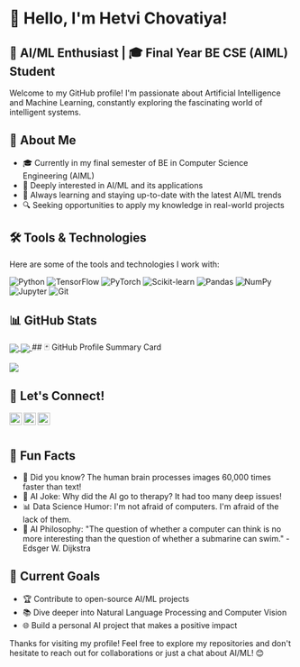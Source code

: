 # 👋 Hello, I'm Hetvi Chovatiya!

## 🤖 AI/ML Enthusiast | 🎓 Final Year BE CSE (AIML) Student

Welcome to my GitHub profile! I'm passionate about Artificial Intelligence and Machine Learning, constantly exploring the fascinating world of intelligent systems.

## 🌟 About Me

- 🎓 Currently in my final semester of BE in Computer Science Engineering (AIML)
- 🤖 Deeply interested in AI/ML and its applications
- 🌱 Always learning and staying up-to-date with the latest AI/ML trends
- 🔍 Seeking opportunities to apply my knowledge in real-world projects

## 🛠️ Tools & Technologies

Here are some of the tools and technologies I work with:

![Python](https://img.shields.io/badge/-Python-3776AB?style=flat-square&logo=Python&logoColor=white)
![TensorFlow](https://img.shields.io/badge/-TensorFlow-FF6F00?style=flat-square&logo=TensorFlow&logoColor=white)
![PyTorch](https://img.shields.io/badge/-PyTorch-EE4C2C?style=flat-square&logo=PyTorch&logoColor=white)
![Scikit-learn](https://img.shields.io/badge/-Scikit--learn-F7931E?style=flat-square&logo=scikit-learn&logoColor=white)
![Pandas](https://img.shields.io/badge/-Pandas-150458?style=flat-square&logo=Pandas&logoColor=white)
![NumPy](https://img.shields.io/badge/-NumPy-013243?style=flat-square&logo=NumPy&logoColor=white)
![Jupyter](https://img.shields.io/badge/-Jupyter-F37626?style=flat-square&logo=Jupyter&logoColor=white)
![Git](https://img.shields.io/badge/-Git-F05032?style=flat-square&logo=Git&logoColor=white)

## 📊 GitHub Stats

<a href="https://github.com/anuraghazra/github-readme-stats">
  <img align="center" src="https://github-readme-stats.vercel.app/api?username=Hetvi-624&show_icons=true&theme=radical" />
</a>
<a href="https://github.com/anuraghazra/convoychat">
  <img align="center" src="https://github-readme-stats.vercel.app/api/top-langs/?username=Hetvi-624&layout=compact&theme=radical" />
</a>
## 🃏 GitHub Profile Summary Card

![](https://github-profile-summary-cards.vercel.app/api/cards/profile-details?username=Hetvi-624&theme=monokai)

## 🤝 Let's Connect!

<a href="https://www.linkedin.com/in/Hetvi Chovatiya">
  <img align="left" alt="Hetvi's LinkedIn" width="22px" src="https://raw.githubusercontent.com/peterthehan/peterthehan/master/assets/linkedin.svg" />
</a>
<a href="https://twitter.com/hetvi_chovatiya">
  <img align="left" alt="Hetvi's Twitter" width="22px" src="https://raw.githubusercontent.com/peterthehan/peterthehan/master/assets/twitter.svg" />
</a>
<a href="https://www.kaggle.com/Hetvi624">
  <img align="left" alt="Hetvi's Kaggle" width="22px" src="https://raw.githubusercontent.com/peterthehan/peterthehan/master/assets/kaggle.svg" />
</a>

<br><br>

## 🎉 Fun Facts

- 🧠 Did you know? The human brain processes images 60,000 times faster than text!
- 🤖 AI Joke: Why did the AI go to therapy? It had too many deep issues!
- 📊 Data Science Humor: I'm not afraid of computers. I'm afraid of the lack of them.
- 🌌 AI Philosophy: "The question of whether a computer can think is no more interesting than the question of whether a submarine can swim." - Edsger W. Dijkstra

## 🚀 Current Goals

- 🏆 Contribute to open-source AI/ML projects
- 📚 Dive deeper into Natural Language Processing and Computer Vision
- 🌐 Build a personal AI project that makes a positive impact

Thanks for visiting my profile! Feel free to explore my repositories and don't hesitate to reach out for collaborations or just a chat about AI/ML! 😊
